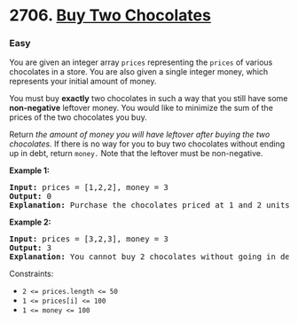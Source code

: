 # 2706. [Buy Two Chocolates](https://leetcode.com/problems/buy-two-chocolates/description/)
<h3>Easy</h3>

You are given an integer array <code>prices</code> representing the <code>prices</code> of various chocolates in a store. You are also given a single integer money, which represents your initial amount of money.

You must buy <strong>exactly</strong> two chocolates in such a way that you still have some <strong>non-negative</strong> leftover money. You would like to minimize the sum of the prices of the two chocolates you buy.

Return <em>the amount of money you will have leftover after buying the two chocolates.</em> If there is no way for you to buy two chocolates without ending up in debt, return <code>money.</code> Note that the leftover must be non-negative.

 

**Example 1:**

<pre><strong>Input:</strong> prices = [1,2,2], money = 3
<strong>Output:</strong> 0
<strong>Explanation:</strong> Purchase the chocolates priced at 1 and 2 units respectively. You will have 3 - 3 = 0 units of money afterwards. Thus, we return 0.</pre>
**Example 2:**

<pre><strong>Input:</strong> prices = [3,2,3], money = 3
<strong>Output:</strong> 3
<strong>Explanation:</strong> You cannot buy 2 chocolates without going in debt, so we return 3.</pre>
 

Constraints:
<ul>
<li><code>2 &lt;= prices.length <= 50</code></li>
<li><code>1 &lt;= prices[i] <= 100</code></li>
<li><code>1 &lt;= money <= 100</code></li>